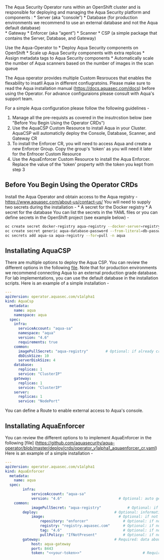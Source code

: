 The Aqua Security Operator runs within an OpenShift cluster and is responsible for deploying and managing the Aqua Security platform and components :
    * Server (aka “console”)
    * Database (for production environments we recommend to use an external database and not the Aqua default database)  
    * Gateway 
    * Enforcer (aka “agent”)
    * Scanner
    * CSP (a simple package that contains the Server, Database, and Gateway)

Use the Aqua-Operator to 
    * Deploy Aqua Security components on OpenShift
    * Scale up Aqua Security components with extra replicas
    * Assign metadata tags to Aqua Security components
    * Automatically scale the number of Aqua scanners based on the number of images in the scan queue
	
The Aqua operator provides multiple Custom Resrouces that enables the flexability to insatll Aqua in different confiugratoins. Please make sure to read the Aqua installation manual (https://docs.aquasec.com/docs) before using the Operator. For advance configuraions please consult with Aqua's support team.
    
For a simple Aqua configuration please follow the following guidelines -
1. Manage all the pre-requists as covered in the insutrcstion below (see "Before You Begin Using the Operator CRDs")
2. Use the AquaCSP Custom Resource to install Aqua in your Cluster. AquaCSP will automaticlly deploy the Console, Database, Scanner, and Gateway CR
3. To install the Enforcer CR, you will need to access Aqua and create a new Enforcer Group. Copy the group's 'token' as you will need it later for the Enfrocer Custom Resource
4. Use the AquaEnforcer Custom Resource to install the Aqua Enforcer. Replace the value of the 'token' property with the token you kept from step 3
	

## Before You Begin Using the Operator CRDs
Install the Aqua Operator and obtain access to the Aqua registry - https://www.aquasec.com/about-us/contact-us/
You will need to supply two secrets during the installation - 
    * A secret for the Docker registry
    * A secret for the database
You can  list the secrets in the YAML files or you can define secrets in the OpenShift project (see example below) -
```bash
oc create secret docker-registry aqua-registry --docker-server=registry.aquasec.com --docker-username=<AQUA_USERNAME> --docker-password=<AQUA_PASSWORD> --docker-email=<user email> -n aqua
oc create secret generic aqua-database-password --from-literal=db-password=<password> -n aqua
oc secrets add aqua-sa aqua-registry --for=pull -n aqua
```

## Installating AquaCSP
There are multiple options to deploy the Aqua  CSP. You can review the different options in the following [file](https://github.com/aquasecurity/aqua-operator/blob/master/deploy/crds/operator_v1alpha1_aquacsp_cr.yaml).  Note that for production environments we recommend connecting Aqua to an external production grade database. For lab implementations,  you can use the default database in the installation scripts.
Here is an example of a simple installation  - 
```yaml
---
apiVersion: operator.aquasec.com/v1alpha1
kind: AquaCsp
  metadata:
    name: aqua
    namespace: aqua
  spec:
    infra:                                    
      serviceAccount: "aqua-sa"               
      namespace: "aqua"                       
      version: "4.6"                          
      requirements: true                      
    common:
      imagePullSecret: "aqua-registry"        # Optional: if already created image pull secret then mention in here
      dbDiskSize: 10       
      serverDiskSize: 4   
    database:                                 
      replicas: 1                            
      service: "ClusterIP"                    
    gateway:                                  
      replicas: 1                             
      service: "ClusterIP"                    
    server:                                   
      replicas: 1                             
      service: "NodePort" 
```

You can define a Route to enable external access to Aqua's console.

## Installating AquaEnforcer
You can review the different options to to implement AquaEnforcer in the following [file] (https://github.com/aquasecurity/aqua-operator/blob/master/deploy/crds/operator_v1alpha1_aquaenforcer_cr.yaml)
Here is an example of a simple installation  - 
```yaml
---
apiVersion: operator.aquasec.com/v1alpha1
kind: AquaEnforcer
  metadata:
    name: aqua
  spec:
		infra:                                    
			serviceAccount: "aqua-sa"                
			version: "4.6"                          # Optional: auto generate to latest version
    common:
			imagePullSecret: "aqua-registry"            # Optional: if already created image pull secret then mention in here
		deploy:                                   # Optional: information about aqua enforcer deployment
			image:                                  # Optional: if not given take the default value and version from infra.version
				repository: "enforcer"                # Optional: if not given take the default value - enforcer
				registry: "registry.aquasec.com"      # Optional: if not given take the default value - registry.aquasec.com
				tag: "4.6"                            # Optional: if not given take the default value - 4.5 (latest tested version for this operator version)
				pullPolicy: "IfNotPresent"            # Optional: if not given take the default value - IfNotPresent
		gateway:                                  # Required: data about the gateway address
			host: aqua-gateway
			port: 8443
			token: "<<your-token>>"                            # Required: enforcer group token also can use an existing secret instead
```
